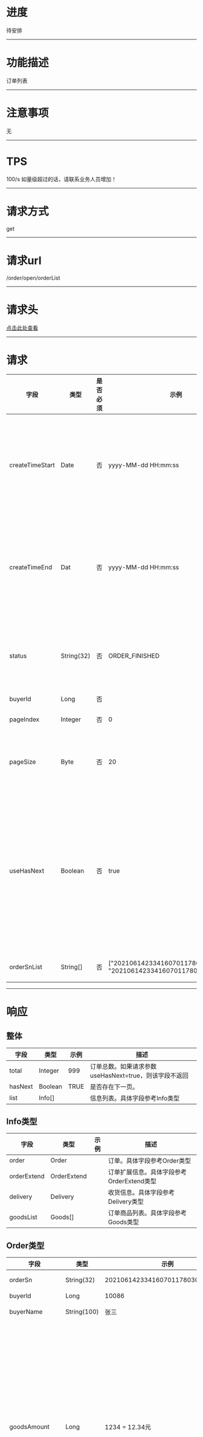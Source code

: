 # 进度
待安排

---

# 功能描述
订单列表

---

# 注意事项
无

---

# TPS
100/s 如量级超过的话，请联系业务人员增加！

---

# 请求方式
get  

---

# 请求url
/order/open/orderList

---

# 请求头
[点击此处查看](../请求头部及签名方式.md)

---

# 请求
| 字段                          | 类型          | 是否必须  | 示例                         | 描述                                |
| ----------------------------- | ------------ | ---- | ------------------------------- | ---------------------------------- |
| createTimeStart               | Date         | 否  | yyyy-MM-dd HH:mm:ss              | 创建时间-开始。与创建时间-结束，同时存在，时间跨度不能超过7天；与订单编号列表不能同时为空；  |
| createTimeEnd                 | Dat          | 否  | yyyy-MM-dd HH:mm:ss              | 创建时间-结束。与创建时间-开始，同时存在，时间跨度不能超过7天；与订单编号列表不能同时为空；  |
| status                        | String(32)   | 否  | ORDER_FINISHED                   | 订单状态。默认查询所有订单状态。参考：订单枚举-订单状态  |
| buyerId                       | Long         | 否  |                                  | 买家ID                                           |
| pageIndex                     | Integer      | 否  | 0                                | 页码，整数。默认值：0                               |
| pageSize                      | Byte         | 否  | 20                               | 每页条数，整数。默认值：20，最大值：100                |
| useHasNext                    | Boolean      | 否  | true                             | 是否启用hasNext的分页方式。默认值：true。如果指定true,则返回的结果中不包含总记录数(total)，但是会新增一个是否存在下一页的的字段(hasNext)  |
| orderSnList                   | String[]     | 否  | ["20210614233416070117803093025280", "20210614233416070117803093025223"]  | 订单编号列表。最多20个  |

---

# 响应
## 整体
| 字段                          | 类型           | 示例                            | 描述                               |  
| ----------------------------- | ------------- | ------------------------------ | ---------------------------------- |
| total                         | Integer      | 999                              | 订单总数。如果请求参数useHasNext=true，则该字段不返回  |
| hasNext                       | Boolean      | TRUE                             | 是否存在下一页。                                    |
| list                          | Info[]       |                                  | 信息列表。具体字段参考Info类型                       |


## Info类型
| 字段                          | 类型          | 示例                                | 描述                                |
| ----------------------------- | ------------ | ---------------------------------- | ---------------------------------- |
| order                         | Order        |                                    | 订单。具体字段参考Order类型                |	
| orderExtend                   | OrderExtend  |                                    | 订单扩展信息。具体字段参考OrderExtend类型    |
| delivery                      | Delivery     |                                    | 收货信息。具体字段参考Delivery类型          |
| goodsList                     | Goods[]      |                                    | 订单商品列表。具体字段参考Goods类型          |


## Order类型
| 字段                          | 类型           | 示例                             | 描述                                 |
| ----------------------------- | ------------- | --------------------------------- | ---------------------------------- |
| orderSn                       | String(32)   | 20210614233416070117803093025280 | 订单编号                                 |
| buyerId                       | Long         | 10086                            | 买家ID                                  |
| buyerName                     | String(100)  | 张三                              | 买家昵称                                 |
| goodsAmount                   | Long         | 1234 = 12.34元                   | 商品总金额。注意！接口返回的是整数，如需要换算的话，需要接口调用方自己除以100以转移成实际的金额。如返回1234，意思是金额为12.34元  |
| shippingAmount                | Long         | 1234 = 12.34元                   | 运费总金额。注意！接口返回的是整数，如需要换算的话，需要接口调用方自己除以100以转移成实际的金额。如返回1234，意思是金额为12.34元  |
| discountAmount                | Long         | 1234 = 12.34元                   | 优惠总金额。注意！接口返回的是整数，如需要换算的话，需要接口调用方自己除以100以转移成实际的金额。如返回1234，意思是金额为12.34元  |
| payAmount                     | Long         | 1234 = 12.34元                   | 实付总金额。注意！接口返回的是整数，如需要换算的话，需要接口调用方自己除以100以转移成实际的金额。如返回1234，意思是金额为12.34元  |
| orderType                     | String(32)   | PP_ONLINE                        | 订单类型。参考：订单API-相关枚举-订单类型     |
| platformType                  | String(32)   | PP                               | 平台类型。参考：订单API-相关枚举-平台类型     |
| tradeCommission               | Long         | 34 = 0.34元                      | 交易佣金。注意！接口返回的是整数，如需要换算的话，需要接口调用方自己除以100以转移成实际的金额。如返回1234，意思是金额为12.34元  |
| status                        | String(32)   | ORDER_FINISHED                   | 订单状态。参考：订单API-相关枚举-订单状态     |
| payTime                       | Date         | yyyy-MM-dd HH:mm:ss              | 支付时间。                                |
| confirmTime                   | Date         | yyyy-MM-dd HH:mm:ss              | 订单结束时间。订单取消/订单完成都会更新这个字段 |
| createTime                    | Date         | yyyy-MM-dd HH:mm:ss              | 订单创建时间                               |
| sysUpdateTime                 | Date         | yyyy-MM-dd HH:mm:ss              | 订单修改时间。用户对订单的任何修改都会更新此字段 |


## OrderExtend类型
| 字段                           | 类型          | 示例                            | 描述                                 |
| ----------------------------- | ------------ | --------------------------------- | ---------------------------------- |
| buyerMessage                  | String(255)  | 记得是黑色的架子                   | 买家留言。                             |
| receivedEndTime               | Long         | 1623813284881                   | 收货结束时间。毫秒级时间戳               |


## Delivery类型
| 字段                           | 类型         | 示例                              | 描述                                |
| ----------------------------- | ------------ | --------------------------------- | ---------------------------------- |
| consignee                     | String(60)   | 李四                              | 收货人                               |
| regionName                    | String(128)  | 广东省广州市天河区                  | 收货省市区。如，广东省广州市天河区        |
| address                       | String(128)  | 陶庄路5号空间5楼                   | 收货地址信息。如，陶庄路5号空间5楼        |
| zipcode                       | String(20)   | 510599                           | 收货邮政编码。如，510599               |
| phoneMob                      | String(20)   | 13333333333                      | 收货手机号码。如，13333333333          |


## Goods类型
| 字段                          | 类型          | 示例                              | 描述                                |
| ----------------------------- | ------------ | -------------------------------- | ---------------------------------- |
| cateId                        | Long         | 123                              | 商品分类id                                      |
| cateName                      | String(255)  | 女装衬衫                          | 商品分类名称。注意，这里是将一、二级分类名称合并的     |
| brandId                       | Long         | 123                              | 品牌id                                          |
| brandName                     | String(255)  | 欧莱雅                            | 品牌名称                                         |
| specId                        | Long         | 123                              | 规格id                                          |
| specName                      | String(255)  | 颜色                              | 规格名称                                         |
| tpSpecSn                      | String(32)   |                                  | 第三方规格编号                                    |
| goodsId                       | Long         |                                  | 商品ID                                          |
| goodsSn                       | String(32)   | XA1234                           | 商品货号                                         |
| tpGoodsSn                     | String(32)   |                                  | 第三方商品货号                                    |
| goodsPrice                    | Long         | 1234 = 12.34元                   | 商品单价。注意！接口返回的是整数，如需要换算的话，需要接口调用方自己除以100以转移成实际的金额。如返回1234，意思是金额为12.34元  |
| goodsName                     | String(255)  | 夏天风外套                        | 商品名称                                         |
| goodsWeight                   | Integer      | 321                              | 商品重量（单位：克）                              |
| goodsImage                    | String(255)  | https://img.ppwang.com/xxx.jpg   | 商品主图绝对路径                                  |
| quantity                      | Integer      | 10                               | 商品购买数量                                     |

